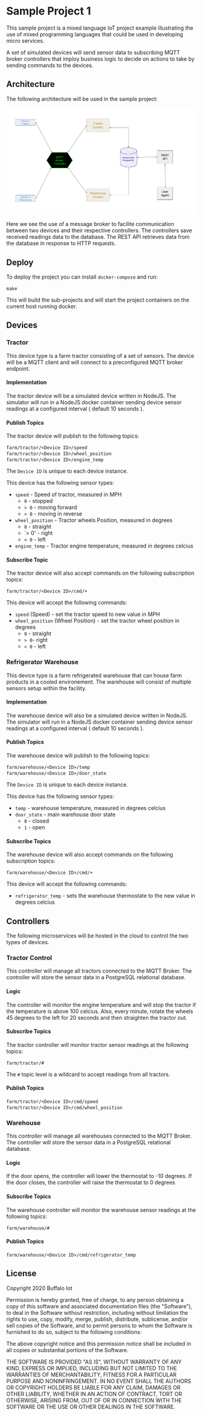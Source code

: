 # Sample Project 1

This sample project is a mixed language IoT project example illustrating the use of mixed programming languages that could be used in developing micro services.

A set of simulated devices will send sensor data to subscribing MQTT broker controllers that imploy business logic to decide on actions to take by sending commands to the devices.

## Architecture

The following architecture will be used in the sample project:

![Architecture](docs/architecture.png)

Here we see the use of a message broker to facilite communication between two devices and their respective controllers.
The controllers save received readings data to the database.
The REST API retrieves data from the database in response to HTTP requests.

## Deploy

To deploy the project you can install `docker-compose` and run:

```
make
```

This will build the sub-projects and will start the project containers on the current host running docker.

## Devices

### Tractor

This device type is a farm tractor consisting of a set of sensors.
The device will be a MQTT client and will connect to a preconfigured MQTT broker endpoint.

#### Implementation

The tractor device will be a simulated device written in NodeJS.
The simulator will run in a NodeJS docker container sending device sensor readings at a configured interval ( default 10 seconds ).

#### Publish Topics

The tractor device will publish to the following topics:

```
farm/tractor/<Device ID>/speed
farm/tractor/<Device ID>/wheel_position
farm/tractor/<Device ID>/engine_temp
```

The `Device ID` is unique to each device instance.

This device has the following sensor types:

* `speed` - Speed of tractor, measured in MPH
	* `0` - stopped
	* `> 0` - moving forward
	* `< 0` - moving in reverse
* `wheel_position` - Tractor wheels Position, measured in degrees
	* `0` - straight
	* `> 0' - right
	* `< 0` - left
* `engine_temp` - Tractor engine temperature, measured in degrees celcius

#### Subscribe Topic

The tractor device will also accept commands on the following subscription topics:

```
farm/tractor/<Device ID>/cmd/+
```

This device will accept the following commands:

* `speed` (Speed) - set the tractor speed to new value in MPH
* `wheel_position` (Wheel Position) - set the tractor wheel position in degrees
	* `0` - straight
	* `> 0`- right
	* `< 0` - left

### Refrigerator Warehouse

This device type is a farm refrigerated warehouse that can house farm products in a cooled environement.
The warehouse will consist of multiple sensors setup within the facility.

#### Implementation

The warehouse device will also be a simulated device written in NodeJS.
The simulator will run in a NodeJS docker container sending device sensor readings at a configured interval ( default 10 seconds ).

#### Publish Topics

The warehouse device will publish to the following topics:

```
farm/warehouse/<Device ID>/temp
farm/warehouse/<Device ID>/door_state
```

The `Device ID` is unique to each device instance.

This device has the following sensor types:

* `temp` - warehouse temperature, measured in degrees celcius
* `door_state` - main warehouse door state
	* `0` - closed
	* `1` - open

#### Subscribe Topics

The warehouse device will also accept commands on the following subscription topics:

```
farm/warehouse/<Device ID>/cmd/+
```

This device will accept the following commands:

* `refrigerator_temp` - sets the warehouse thermostate to the new value in degrees celcius

## Controllers

The following microservices will be hosted in the cloud to control the two types of devices.

### Tractor Control

This controller will manage all tractors connected to the MQTT Broker.
The controller will store the sensor data in a PostgreSQL relational database.

#### Logic

The controller will monitor the engine temperature and will stop the tractor if the temperature is above 100 celcius.
Also, every minute, rotate the wheels 45 degrees to the left for 20 seconds and then straighten the tractor out.

#### Subscribe Topics

The tractor controller will monitor tractor sensor readings at the following topics:

```
farm/tractor/#
```

The `#` topic level is a wildcard to accept readings from all tractors.

#### Publish Topics

```
farm/tractor/<Device ID>/cmd/speed
farm/tractor/<Device ID>/cmd/wheel_position
```

### Warehouse

This controller will manage all warehouses connected to the MQTT Broker.
The controller will store the sensor data in a PostgreSQL relational database.

#### Logic

If the door opens, the controller will lower the thermostat to -10 degrees.
If the door closes, the controller will raise the thermostat to 0 degrees

#### Subscribe Topics

The warehouse controller will monitor the warehouse sensor readings at the following topics:

```
farm/warehouse/#
```

#### Publish Topics

```
farm/warehouse/<Device ID>/cmd/refrigerator_temp
```

## License

Copyright 2020 Buffalo Iot

Permission is hereby granted, free of charge, to any person obtaining a copy of this software and associated documentation files (the "Software"), to deal in the Software without restriction, including without limitation the rights to use, copy, modify, merge, publish, distribute, sublicense, and/or sell copies of the Software, and to permit persons to whom the Software is furnished to do so, subject to the following conditions:

The above copyright notice and this permission notice shall be included in all copies or substantial portions of the Software.

THE SOFTWARE IS PROVIDED "AS IS", WITHOUT WARRANTY OF ANY KIND, EXPRESS OR IMPLIED, INCLUDING BUT NOT LIMITED TO THE WARRANTIES OF MERCHANTABILITY, FITNESS FOR A PARTICULAR PURPOSE AND NONINFRINGEMENT. IN NO EVENT SHALL THE AUTHORS OR COPYRIGHT HOLDERS BE LIABLE FOR ANY CLAIM, DAMAGES OR OTHER LIABILITY, WHETHER IN AN ACTION OF CONTRACT, TORT OR OTHERWISE, ARISING FROM, OUT OF OR IN CONNECTION WITH THE SOFTWARE OR THE USE OR OTHER DEALINGS IN THE SOFTWARE.
